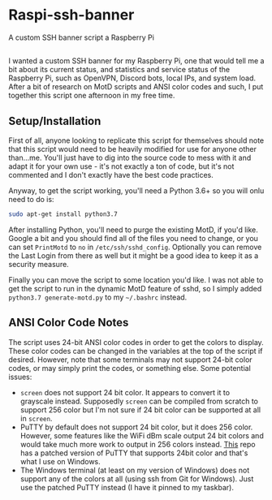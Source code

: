 # Raspi-ssh-banner
A custom SSH banner script a Raspberry Pi

##
I wanted a custom SSH banner for my Raspberry Pi, one that would tell me a bit about its current status, and statistics
and service status of the Raspberry Pi, such as OpenVPN, Discord bots, local IPs, and system load. After a bit of 
research on MotD scripts and ANSI color codes and such, I put together this script one afternoon in my free time.

## Setup/Installation
First of all, anyone looking to replicate this script for themselves should note that this script would need to be 
heavily modified for use for anyone other than...me. You'll just have to dig into the source code to mess with it and 
adapt it for your own use - it's not exactly a ton of code, but it's not commented and I don't exactly have the best 
code practices. 

Anyway, to get the script working, you'll need a Python 3.6+ so you will onlu need to do is: 

```bash
sudo apt-get install python3.7
```

After installing Python, you'll need to purge the existing MotD, if you'd like. Google a bit and you should find all of 
the files you need to change, or you can set `PrintMotd` to `no` in `/etc/ssh/sshd_config`. Optionally you can remove 
the Last Login from there as well but it might be a good idea to keep it as a security measure.

Finally you can move the script to some location you'd like. I was not able to get the script to run in the dynamic MotD
feature of sshd, so I simply added `python3.7 generate-motd.py` to my `~/.bashrc` instead.

## ANSI Color Code Notes
The script uses 24-bit ANSI color codes in order to get the colors to display. These color codes can be changed in the
variables at the top of the script if desired. However, note that some terminals may not support 24-bit color codes, or
may simply print the codes, or something else. Some potential issues:

 - `screen` does not support 24 bit color. It appears to convert it to grayscale instead. Supposedly `screen` can be 
 compiled from scratch to support 256 color but I'm not sure if 24 bit color can be supported at all in `screen`.
 - PuTTY by default does not support 24 bit color, but it does 256 color. However, some features like the WiFi dBm scale
 output 24 bit colors and would take much more work to output in 256 colors instead. [This](https://github.com/rdebath/PuTTY)
 repo has a patched version of PuTTY that supports 24bit color and that's what I use on Windows.
 - The Windows terminal (at least on my version of Windows) does not support any of the colors at all (using ssh from
 Git for Windows). Just use the patched PuTTY instead (I have it pinned to my taskbar).
